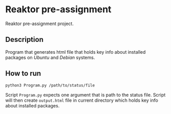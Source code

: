 # Reaktor pre-assignment
Reaktor pre-assignment project.

## Description
Program that generates html file that holds key info about installed packages on _Ubuntu_ and _Debian_ systems.

## How to run
`python3 Program.py /path/to/status/file`

Script `Program.py` expects one argument that is path to the status file. Script will then create `output.html` file in current directory which holds key info about installed packages.
